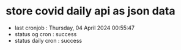 # store covid daily api as json data

- last cronjob : Thursday, 04 April 2024 00:55:47
- status og cron : success
- status daily cron : success
      
      